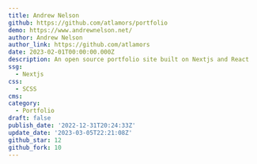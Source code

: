 ```yaml
---
title: Andrew Nelson
github: https://github.com/atlamors/portfolio
demo: https://www.andrewnelson.net/
author: Andrew Nelson
author_link: https://github.com/atlamors
date: 2023-02-01T00:00:00.000Z
description: An open source portfolio site built on Nextjs and React
ssg:
  - Nextjs
css:
  - SCSS
cms:
category:
  - Portfolio
draft: false
publish_date: '2022-12-31T20:24:33Z'
update_date: '2023-03-05T22:21:08Z'
github_star: 12
github_fork: 10
---
```

